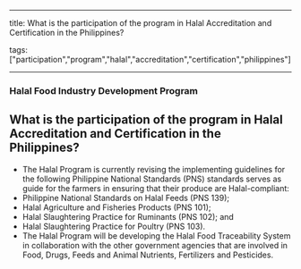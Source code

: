 
---

title: What is the participation of the program in Halal Accreditation and Certification in the Philippines?

tags: ["participation","program","halal","accreditation","certification","philippines"]

---

### Halal Food Industry Development Program

## What is the participation of the program in Halal Accreditation and Certification in the Philippines?


 - The Halal Program is currently revising the implementing guidelines for the following Philippine National Standards (PNS) standards serves as guide for the farmers in ensuring that their produce are Halal-compliant:
 - Philippine National Standards on Halal Feeds (PNS 139);
 - Halal Agriculture and Fisheries Products (PNS 101);
 - Halal Slaughtering Practice for Ruminants (PNS 102); and
 - Halal Slaughtering Practice for Poultry (PNS 103). 
 - The Halal Program will be developing the Halal Food Traceability System in collaboration with the other government agencies that are involved in Food, Drugs, Feeds and Animal Nutrients, Fertilizers and Pesticides.
